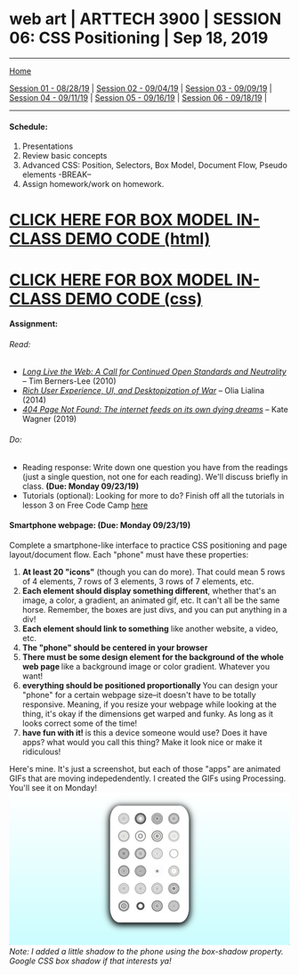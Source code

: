 # web art | ARTTECH 3900 | SESSION 06: CSS Positioning | Sep 18, 2019
___
<a href="../">Home</a><br>

<a href="https://dougrosman.github.io/saic-webart-fa19/lectures/session01">Session 01 - 08/28/19</a> |
<a href="https://dougrosman.github.io/saic-webart-fa19/lectures/session02">Session 02 - 09/04/19</a> |
<a href="https://dougrosman.github.io/saic-webart-fa19/lectures/session03">Session 03 - 09/09/19</a> |
<a href="https://dougrosman.github.io/saic-webart-fa19/lectures/session04">Session 04 - 09/11/19</a> |
<a href="https://dougrosman.github.io/saic-webart-fa19/lectures/session05">Session 05 - 09/16/19</a> |
<a href="https://dougrosman.github.io/saic-webart-fa19/lectures/session06">Session 06 - 09/18/19</a> |

___

#### Schedule:

1. Presentations
2. Review basic concepts
3. Advanced CSS: Position, Selectors, Box Model, Document Flow, Pseudo elements
-BREAK–
3. Assign homework/work on homework.


# <a href="https://dougrosman.github.io/saic-webart-fa19/playgrounds/session06/boxmodel.html" target="blank">CLICK HERE FOR BOX MODEL IN-CLASS DEMO CODE (html)</a>

# <a href="https://dougrosman.github.io/saic-webart-fa19/playgrounds/session06/css/box.css" target="blank">CLICK HERE FOR BOX MODEL IN-CLASS DEMO CODE (css)</a>


#### Assignment:

###### Read:
* <a href="https://www.scientificamerican.com/article/long-live-the-web/" target="blank"> <em>Long Live the Web: A Call for Continued Open Standards and Neutrality</em> </a> – Tim Berners-Lee (2010)
* <a href="http://contemporary-home-computing.org/RUE/" target="blank"><em>Rich User Experience, UI, and Desktopization of War</em></a> – Olia Lialina (2014)
* <a href="https://thebaffler.com/salvos/404-page-not-found-wagner" target="blank"><em>404 Page Not Found: The internet feeds on its own dying dreams</em></a> – Kate Wagner (2019)

###### Do:
* Reading response: Write down one question you have from the readings (just a single question, not one for each reading). We'll discuss briefly in class. <strong>(Due: Monday 09/23/19)</strong>
* Tutorials (optional): Looking for more to do? Finish off all the tutorials in lesson 3 on Free Code Camp <a href="https://learn.freecodecamp.org/responsive-web-design/applied-visual-design" target="blank">here</a>
#### Smartphone webpage: <strong>(Due: Monday 09/23/19)</strong>
Complete a smartphone-like interface to practice CSS positioning and page layout/document flow. Each "phone" must have these properties:

1. <strong>At least 20 "icons"</strong> (though you can do more). That could mean 5 rows of 4 elements, 7 rows of 3 elements, 3 rows of 7 elements, etc.
1. <strong>Each element should display something different</strong>, whether that's an image, a color, a gradient, an animated gif, etc. It can't all be the same horse. Remember, the boxes are just divs, and you can put anything in a div!
1. <strong>Each element should link to something</strong> like another website, a video, etc.
1. <strong> The "phone" should be centered in your browser</strong>
1. <strong> There must be some design element for the background of the whole web page </strong> like a background image or color gradient. Whatever you want!
1. <strong> everything should be positioned proportionally </strong> You can design your "phone" for a certain webpage size–it doesn't have to be totally responsive. Meaning, if you resize your webpage while looking at the thing, it's okay if the dimensions get warped and funky. As long as it looks correct some of the time!
1. <strong> have fun with it! </strong> is this a device someone would use? Does it have apps? what would you call this thing? Make it look nice or make it ridiculous!

Here's mine. It's just a screenshot, but each of those "apps" are animated GIFs that are moving indepedendently. I created the GIFs using Processing. You'll see it on Monday!
![phone.png](images/phone.png)
_Note: I added a little shadow to the phone using the box-shadow property. Google CSS box shadow if that interests ya!_

 